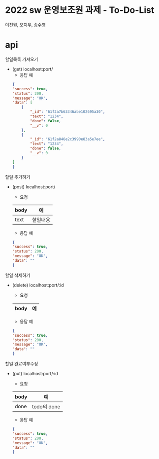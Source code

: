# 2022 sw 운영보조원 과제 - To-Do-List
이진원, 오지우, 송수영
# api
할일목록 가져오기
* (get) localhost:port/
    * 응답 예
    ```json
   {
	"success": true,
	"status": 200,
	"message": "OK",
	"data": [
		{
			"_id": "61f2a7b63346abe102695a30",
			"text": "1234",
			"done": false,
			"__v": 0
		},
		{
			"_id": "61f2a846e2c3990e83a5e7ee",
			"text": "1234",
			"done": false,
			"__v": 0
		}
    ]
   }
   ```


할일 추가하기
* (post) localhost:port/
    * 요청

    |body| 예 |
    |---|---|
    |text|할일내용|

    * 응답 예

    ```json
    {
	"success": true,
	"status": 200,
	"message": "OK",
	"data": ""
    }
    ```


할일 삭제하기
* (delete) localhost:port/:id
    * 요청

    |body| 예 |
    |---|---|

    * 응답 예

    ```json
    {
	"success": true,
	"status": 200,
	"message": "OK",
	"data": ""
    }
    ```


할일 완료여부수정
* (put) localhost:port/:id
    * 요청

    |body| 예 |
    |---|---|
	|done|todo의 done|
    
    * 응답 예

    ```json
    {
	"success": true,
	"status": 200,
	"message": "OK",
	"data": ""
    }
    ```